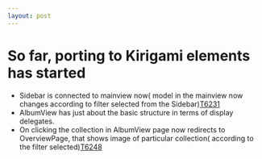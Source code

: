 ```yaml
---
layout: post
---
```

# So far, porting to Kirigami elements has started
* Sidebar is connected to mainview now( model in the mainview now changes according to filter selected from the Sidebar)[T6231](https://phabricator.kde.org/T6231)
* AlbumView has just about the basic structure in terms of display delegates.
* On clicking the collection in AlbumView page now redirects to OverviewPage, that shows image of particular collection( according to the filter selected)[T6248](https://phabricator.kde.org/T6248)
